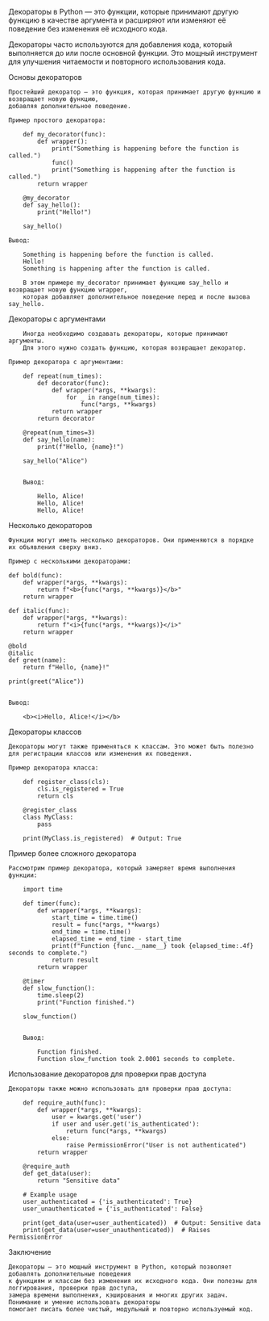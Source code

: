 

Декораторы в Python — это функции, которые принимают другую функцию в качестве аргумента и расширяют 
или изменяют её поведение без изменения её исходного кода. 

Декораторы часто используются для добавления кода, который выполняется до или после основной функции. 
Это мощный инструмент для улучшения читаемости и повторного использования кода.


Основы декораторов

    Простейший декоратор — это функция, которая принимает другую функцию и возвращает новую функцию,
    добавляя дополнительное поведение.

    Пример простого декоратора:
    
        def my_decorator(func):
            def wrapper():
                print("Something is happening before the function is called.")
                func()
                print("Something is happening after the function is called.")
            return wrapper
        
        @my_decorator
        def say_hello():
            print("Hello!")
        
        say_hello()

    Вывод:
     
        Something is happening before the function is called.
        Hello!
        Something is happening after the function is called.
        
        В этом примере my_decorator принимает функцию say_hello и возвращает новую функцию wrapper,
        которая добавляет дополнительное поведение перед и после вызова say_hello.


Декораторы с аргументами
        
        Иногда необходимо создавать декораторы, которые принимают аргументы. 
        Для этого нужно создать функцию, которая возвращает декоратор.
    
    Пример декоратора с аргументами:
     
        def repeat(num_times):
            def decorator(func):
                def wrapper(*args, **kwargs):
                    for _ in range(num_times):
                        func(*args, **kwargs)
                return wrapper
            return decorator
        
        @repeat(num_times=3)
        def say_hello(name):
            print(f"Hello, {name}!")
        
        say_hello("Alice")
        

        Вывод:
        
            Hello, Alice!
            Hello, Alice!
            Hello, Alice!


Несколько декораторов

    Функции могут иметь несколько декораторов. Они применяются в порядке их объявления сверху вниз.

    Пример с несколькими декораторами:
     
    def bold(func):
        def wrapper(*args, **kwargs):
            return f"<b>{func(*args, **kwargs)}</b>"
        return wrapper
    
    def italic(func):
        def wrapper(*args, **kwargs):
            return f"<i>{func(*args, **kwargs)}</i>"
        return wrapper
    
    @bold
    @italic
    def greet(name):
        return f"Hello, {name}!"
    
    print(greet("Alice"))
    

    Вывод:
    
        <b><i>Hello, Alice!</i></b>


Декораторы классов

    Декораторы могут также применяться к классам. Это может быть полезно 
    для регистрации классов или изменения их поведения.

    Пример декоратора класса:
     
        def register_class(cls):
            cls.is_registered = True
            return cls
        
        @register_class
        class MyClass:
            pass
        
        print(MyClass.is_registered)  # Output: True
        

Пример более сложного декоратора

    Рассмотрим пример декоратора, который замеряет время выполнения функции:
        
        import time
        
        def timer(func):
            def wrapper(*args, **kwargs):
                start_time = time.time()
                result = func(*args, **kwargs)
                end_time = time.time()
                elapsed_time = end_time - start_time
                print(f"Function {func.__name__} took {elapsed_time:.4f} seconds to complete.")
                return result
            return wrapper
        
        @timer
        def slow_function():
            time.sleep(2)
            print("Function finished.")
        
        slow_function()
        

        Вывод:
         
            Function finished.
            Function slow_function took 2.0001 seconds to complete.



Использование декораторов для проверки прав доступа

    Декораторы также можно использовать для проверки прав доступа:
     
        def require_auth(func):
            def wrapper(*args, **kwargs):
                user = kwargs.get('user')
                if user and user.get('is_authenticated'):
                    return func(*args, **kwargs)
                else:
                    raise PermissionError("User is not authenticated")
            return wrapper
        
        @require_auth
        def get_data(user):
            return "Sensitive data"
        
        # Example usage
        user_authenticated = {'is_authenticated': True}
        user_unauthenticated = {'is_authenticated': False}
        
        print(get_data(user=user_authenticated))  # Output: Sensitive data
        print(get_data(user=user_unauthenticated))  # Raises PermissionError



Заключение

    Декораторы — это мощный инструмент в Python, который позволяет добавлять дополнительные поведения 
    к функциям и классам без изменения их исходного кода. Они полезны для логгирования, проверки прав доступа, 
    замера времени выполнения, кэширования и многих других задач. Понимание и умение использовать декораторы 
    помогает писать более чистый, модульный и повторно используемый код.
